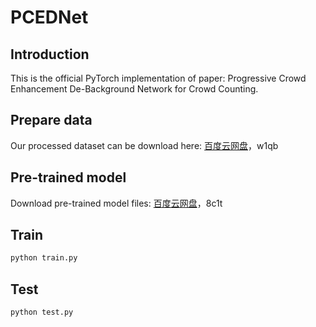 # PCEDNet
## Introduction
This is the official PyTorch implementation of paper: Progressive Crowd Enhancement De-Background Network for Crowd Counting.
## Prepare data
Our processed dataset can be download here:
[百度云网盘](https://pan.baidu.com/s/1ykC6uOt4ybuW4zs8ZkoqhA)，w1qb
## Pre-trained model 
Download pre-trained model files:
[百度云网盘](https://pan.baidu.com/s/1D7Y2K6I9sLKN2antMxmVmQ)，8c1t
## Train
```bash
python train.py
```
## Test
```
python test.py
```
